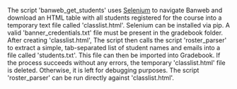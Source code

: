 The script 'banweb_get_students' uses [Selenium](http://selenium-python.readthedocs.io/) to navigate Banweb and download an HTML table with all students registered for the course into a temporary text file called 'classlist.html'.  Selenium can be installed via pip. A valid 'banner_credentials.txt' file must be present in the gradebook folder.  After creating 'classlist.html', The script then calls the script 'roster_parser' to extract a simple, tab-separated list of student names and emails into a file called 'students.txt'.  This file can then be imported into Gradebook.  If the process succeeds without any errors, the temporary 'classlist.html' file is deleted.  Otherwise, it is left for debugging purposes.  The script 'roster_parser' can be run directly against 'classlist.html'.

